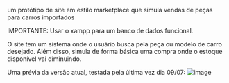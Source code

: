 um protótipo de site em estilo marketplace que simula vendas de peças para carros importados

IMPORTANTE:
Usar o xampp para um banco de dados funcional.

O site tem um sistema onde o usuário busca pela peça ou modelo de carro desejado.
Além disso, simula de forma básica uma compra onde o estoque disponível vai diminuindo.

Uma prévia da versão atual, testada pela última vez dia 09/07:
![image](https://github.com/user-attachments/assets/22abf122-1b69-48dd-8666-d08711373d7d)

